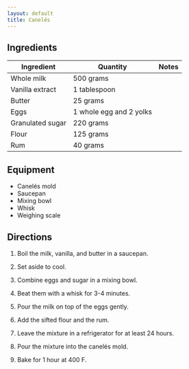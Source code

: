 ```yaml
---
layout: default
title: Canelés
---
```

## Ingredients

Ingredient | Quantity | Notes
---|---|---
Whole milk | 500 grams |
Vanilla extract | 1 tablespoon |
Butter | 25 grams |
Eggs | 1 whole egg and 2 yolks |
Granulated sugar | 220 grams |
Flour | 125 grams |
Rum | 40 grams |

## Equipment

* Canelés mold
* Saucepan
* Mixing bowl
* Whisk
* Weighing scale

## Directions

1. Boil the milk, vanilla, and butter in a saucepan.

1. Set aside to cool.

1. Combine eggs and sugar in a mixing bowl.

1. Beat them with a whisk for 3-4 minutes.

1. Pour the milk on top of the eggs gently.

1. Add the sifted flour and the rum.

1. Leave the mixture in a refrigerator for at least 24 hours.

1. Pour the mixture into the canelés mold.

1. Bake for 1 hour at 400 F.
